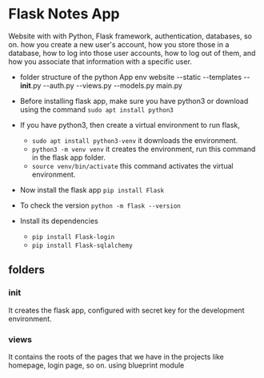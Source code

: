 # Flask Notes App

Website with with Python, Flask framework, authentication, databases, so on.
how you create a new user's account, how you store those in a database, how to log into those user accounts, how to log out of them, and how you associate that information with a specific user.

- folder structure of the python App
  env
  website
  --static
  --templates
  --**init**.py
  --auth.py
  --views.py
  --models.py
  main.py
- Before installing flask app, make sure you have python3 or download using the command
  `sudo apt install python3`
- If you have python3, then create a virtual environment to run flask,
  - `sudo apt install python3-venv` it downloads the environment.
  - `python3 -m venv venv` it creates the environment, run this command in the flask app folder.
  - `source venv/bin/activate` this command activates the virtual environment.
- Now install the flask app `pip install Flask`
- To check the version `python -m flask --version`
- Install its dependencies

  - `pip install Flask-login`
  - `pip install Flask-sqlalchemy`

## folders

### init

It creates the flask app, configured with secret key for the development environment.

### views

It contains the roots of the pages that we have in the projects like homepage, login page, so on.
using blueprint module
